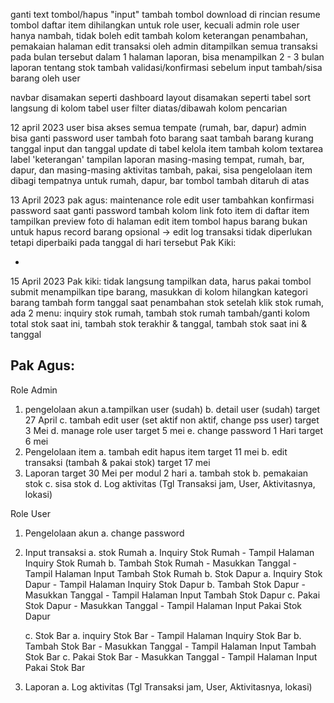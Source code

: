 ganti text tombol/hapus "input"
tambah tombol download di rincian resume
tombol daftar item dihilangkan untuk role user, kecuali admin
role user hanya nambah, tidak boleh edit
tambah kolom keterangan penambahan, pemakaian
halaman edit transaksi oleh admin ditampilkan semua transaksi pada bulan tersebut
dalam 1 halaman laporan, bisa menampilkan 2 - 3 bulan laporan tentang stok
tambah validasi/konfirmasi sebelum input tambah/sisa barang oleh user

navbar disamakan seperti dashboard
layout disamakan seperti tabel
sort langsung di kolom tabel user
filter diatas/dibawah kolom pencarian

12 april 2023
user bisa akses semua tempate (rumah, bar, dapur)
admin bisa ganti password user
tambah foto barang saat tambah barang
kurang tanggal input dan tanggal update di tabel kelola item
tambah kolom textarea label 'keterangan'
tampilan laporan masing-masing tempat, rumah, bar, dapur, dan masing-masing aktivitas tambah, pakai, sisa
pengelolaan item dibagi tempatnya untuk rumah, dapur, bar
tombol tambah ditaruh di atas

13 April 2023
pak agus:
maintenance role
edit user tambahkan konfirmasi password saat ganti password
tambah kolom link foto item di daftar item
tampilkan preview foto di halaman edit item
tombol hapus barang bukan untuk hapus record barang
opsional -> edit log transaksi tidak diperlukan tetapi diperbaiki pada tanggal di hari tersebut
Pak Kiki:

-

15 April 2023
Pak kiki:
tidak langsung tampilkan data, harus pakai tombol submit
menampilkan tipe barang, masukkan di kolom
hilangkan kategori barang
tambah form tanggal saat penambahan stok
setelah klik stok rumah, ada 2 menu: inquiry stok rumah, tambah stok rumah
tambah/ganti kolom total stok saat ini, tambah stok terakhir & tanggal, tambah stok saat ini & tanggal

## Pak Agus:

Role Admin

1. pengelolaan akun
   a.tampilkan user (sudah)
   b. detail user (sudah) target 27 April
   c. tambah edit user (set aktif non aktif, change pss user) target 3 Mei
   d. manage role user target 5 mei
   e. change password 1 Hari target 6 mei
2. Pengelolaan item
   a. tambah edit hapus item target 11 mei
   b. edit transaksi (tambah & pakai stok) target 17 mei
3. Laporan target 30 Mei per modul 2 hari
   a. tambah stok
   b. pemakaian stok
   c. sisa stok
   d. Log aktivitas (Tgl Transaksi jam, User, Aktivitasnya, lokasi)

Role User

1. Pengelolaan akun
   a. change password
2. Input transaksi
   a. stok Rumah
   a. Inquiry Stok Rumah - Tampil Halaman Inquiry Stok Rumah
   b. Tambah Stok Rumah - Masukkan Tanggal - Tampil Halaman Input Tambah Stok Rumah
   b. Stok Dapur
   a. Inquiry Stok Dapur - Tampil Halaman Inquiry Stok Dapur
   b. Tambah Stok Dapur - Masukkan Tanggal - Tampil Halaman Input Tambah Stok Dapur
   c. Pakai Stok Dapur - Masukkan Tanggal - Tampil Halaman Input Pakai Stok Dapur

    c. Stok Bar
    a. inquiry Stok Bar - Tampil Halaman Inquiry Stok Bar
    b. Tambah Stok Bar - Masukkan Tanggal - Tampil Halaman Input Tambah Stok Bar
    c. Pakai Stok Bar - Masukkan Tanggal - Tampil Halaman Input Pakai Stok Bar

3. Laporan
   a. Log aktivitas (Tgl Transaksi jam, User, Aktivitasnya, lokasi)

<!-- <p align="center"><a href="https://laravel.com" target="_blank"><img src="https://raw.githubusercontent.com/laravel/art/master/logo-lockup/5%20SVG/2%20CMYK/1%20Full%20Color/laravel-logolockup-cmyk-red.svg" width="400" alt="Laravel Logo"></a></p>

<p align="center">
<a href="https://github.com/laravel/framework/actions"><img src="https://github.com/laravel/framework/workflows/tests/badge.svg" alt="Build Status"></a>
<a href="https://packagist.org/packages/laravel/framework"><img src="https://img.shields.io/packagist/dt/laravel/framework" alt="Total Downloads"></a>
<a href="https://packagist.org/packages/laravel/framework"><img src="https://img.shields.io/packagist/v/laravel/framework" alt="Latest Stable Version"></a>
<a href="https://packagist.org/packages/laravel/framework"><img src="https://img.shields.io/packagist/l/laravel/framework" alt="License"></a>
</p>

## About Laravel

Laravel is a web application framework with expressive, elegant syntax. We believe development must be an enjoyable and creative experience to be truly fulfilling. Laravel takes the pain out of development by easing common tasks used in many web projects, such as:

- [Simple, fast routing engine](https://laravel.com/docs/routing).
- [Powerful dependency injection container](https://laravel.com/docs/container).
- Multiple back-ends for [session](https://laravel.com/docs/session) and [cache](https://laravel.com/docs/cache) storage.
- Expressive, intuitive [database ORM](https://laravel.com/docs/eloquent).
- Database agnostic [schema migrations](https://laravel.com/docs/migrations).
- [Robust background job processing](https://laravel.com/docs/queues).
- [Real-time event broadcasting](https://laravel.com/docs/broadcasting).

Laravel is accessible, powerful, and provides tools required for large, robust applications.

## Learning Laravel

Laravel has the most extensive and thorough [documentation](https://laravel.com/docs) and video tutorial library of all modern web application frameworks, making it a breeze to get started with the framework.

You may also try the [Laravel Bootcamp](https://bootcamp.laravel.com), where you will be guided through building a modern Laravel application from scratch.

If you don't feel like reading, [Laracasts](https://laracasts.com) can help. Laracasts contains over 2000 video tutorials on a range of topics including Laravel, modern PHP, unit testing, and JavaScript. Boost your skills by digging into our comprehensive video library.

## Laravel Sponsors

We would like to extend our thanks to the following sponsors for funding Laravel development. If you are interested in becoming a sponsor, please visit the Laravel [Patreon page](https://patreon.com/taylorotwell).

### Premium Partners

- **[Vehikl](https://vehikl.com/)**
- **[Tighten Co.](https://tighten.co)**
- **[Kirschbaum Development Group](https://kirschbaumdevelopment.com)**
- **[64 Robots](https://64robots.com)**
- **[Cubet Techno Labs](https://cubettech.com)**
- **[Cyber-Duck](https://cyber-duck.co.uk)**
- **[Many](https://www.many.co.uk)**
- **[Webdock, Fast VPS Hosting](https://www.webdock.io/en)**
- **[DevSquad](https://devsquad.com)**
- **[Curotec](https://www.curotec.com/services/technologies/laravel/)**
- **[OP.GG](https://op.gg)**
- **[WebReinvent](https://webreinvent.com/?utm_source=laravel&utm_medium=github&utm_campaign=patreon-sponsors)**
- **[Lendio](https://lendio.com)**

## Contributing

Thank you for considering contributing to the Laravel framework! The contribution guide can be found in the [Laravel documentation](https://laravel.com/docs/contributions).

## Code of Conduct

In order to ensure that the Laravel community is welcoming to all, please review and abide by the [Code of Conduct](https://laravel.com/docs/contributions#code-of-conduct).

## Security Vulnerabilities

If you discover a security vulnerability within Laravel, please send an e-mail to Taylor Otwell via [taylor@laravel.com](mailto:taylor@laravel.com). All security vulnerabilities will be promptly addressed.

## License

The Laravel framework is open-sourced software licensed under the [MIT license](https://opensource.org/licenses/MIT). -->

